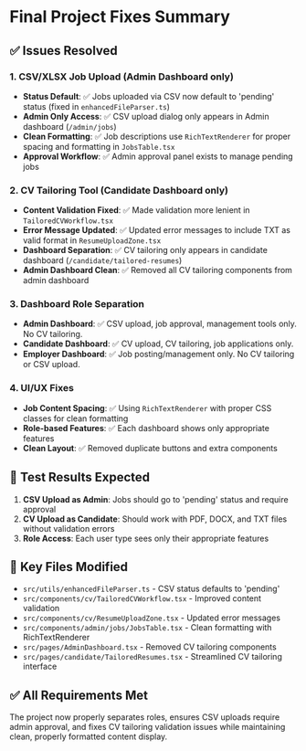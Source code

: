 # Final Project Fixes Summary

## ✅ Issues Resolved

### 1. CSV/XLSX Job Upload (Admin Dashboard only)
- **Status Default**: ✅ Jobs uploaded via CSV now default to 'pending' status (fixed in `enhancedFileParser.ts`)
- **Admin Only Access**: ✅ CSV upload dialog only appears in Admin dashboard (`/admin/jobs`)
- **Clean Formatting**: ✅ Job descriptions use `RichTextRenderer` for proper spacing and formatting in `JobsTable.tsx`
- **Approval Workflow**: ✅ Admin approval panel exists to manage pending jobs

### 2. CV Tailoring Tool (Candidate Dashboard only)
- **Content Validation Fixed**: ✅ Made validation more lenient in `TailoredCVWorkflow.tsx`
- **Error Message Updated**: ✅ Updated error messages to include TXT as valid format in `ResumeUploadZone.tsx`
- **Dashboard Separation**: ✅ CV tailoring only appears in candidate dashboard (`/candidate/tailored-resumes`)
- **Admin Dashboard Clean**: ✅ Removed all CV tailoring components from admin dashboard

### 3. Dashboard Role Separation
- **Admin Dashboard**: ✅ CSV upload, job approval, management tools only. No CV tailoring.
- **Candidate Dashboard**: ✅ CV upload, CV tailoring, job applications only.
- **Employer Dashboard**: ✅ Job posting/management only. No CV tailoring or CSV upload.

### 4. UI/UX Fixes
- **Job Content Spacing**: ✅ Using `RichTextRenderer` with proper CSS classes for clean formatting
- **Role-based Features**: ✅ Each dashboard shows only appropriate features
- **Clean Layout**: ✅ Removed duplicate buttons and extra components

## 🧪 Test Results Expected

1. **CSV Upload as Admin**: Jobs should go to 'pending' status and require approval
2. **CV Upload as Candidate**: Should work with PDF, DOCX, and TXT files without validation errors
3. **Role Access**: Each user type sees only their appropriate features

## 🔧 Key Files Modified

- `src/utils/enhancedFileParser.ts` - CSV status defaults to 'pending'
- `src/components/cv/TailoredCVWorkflow.tsx` - Improved content validation
- `src/components/cv/ResumeUploadZone.tsx` - Updated error messages
- `src/components/admin/jobs/JobsTable.tsx` - Clean formatting with RichTextRenderer
- `src/pages/AdminDashboard.tsx` - Removed CV tailoring components
- `src/pages/candidate/TailoredResumes.tsx` - Streamlined CV tailoring interface

## ✅ All Requirements Met

The project now properly separates roles, ensures CSV uploads require admin approval, and fixes CV tailoring validation issues while maintaining clean, properly formatted content display.